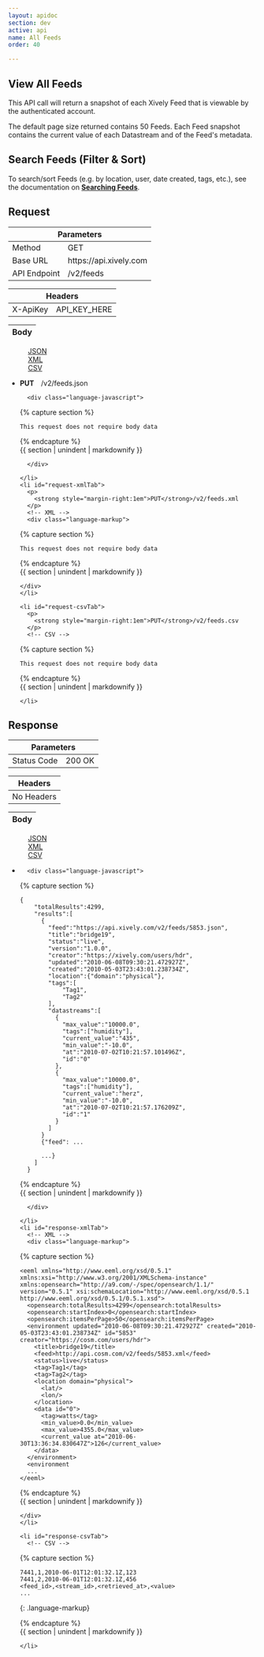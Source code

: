 ```yaml
---
layout: apidoc
section: dev
active: api
name: All Feeds
order: 40

---
```



## View All Feeds

This API call will return a snapshot of each Xively Feed that is viewable by the authenticated account. 

The default page size returned contains 50 Feeds. Each Feed snapshot contains the current value of each Datastream and of the Feed's metadata.


## Search Feeds (Filter & Sort)

To search/sort Feeds (e.g. by location, user, date created, tags, etc.), see the documentation on **[Searching Feeds](/dev/docs/api/quick_reference/search_feeds/)**.

<h2>Request</h2>


<div class="code-examples">
  <table class="code-examples-table twelve">
    <thead>
      <tr>
        <th colspan="2">Parameters</th>
      </tr>
    </thead>
    <tbody>
      <tr>
        <td>Method</td>
        <td>GET</td>
      </tr>
      <tr>
        <td>Base URL</td>
        <td>https://api.xively.com</td>
      </tr>
      <tr>
        <td>API Endpoint</td>
        <td>/v2/feeds</td>
      </tr>
    </tbody>
  </table> 

  <table class="code-examples-table twelve">  
    <thead>
      <tr>
        <th colspan="2">Headers</th>
      </tr>
    </thead>
    <tbody>
      <tr>
        <td>X-ApiKey</td>
        <td>API_KEY_HERE</td>
      </tr>
    </tbody>
  </table>
  
  <table class="code-examples-table twelve">
    <thead>
      <tr>
        <th colspan="2">Body</th>
      </tr>
    </thead>
  </table>  

  <!-- 
    REQUEST EXAMPLE
    notice the "response" id is replaced with "request" in the request table, this is important to maintain for styling
  -->
  <dl class="apidoc-tabs tabs">
    <dd class="active"><a href="#request-json">JSON</a></dd>
    <dd><a href="#request-xml">XML</a></dd>
    <dd><a href="#request-csv">CSV</a></dd>
  </dl>
  <ul class="apidoc-tabs-content tabs-content">
    <li class="active" id="request-jsonTab">
      <p>
        <strong style="margin-right:1em">PUT</strong>/v2/feeds.json
      </p>
      <!-- JSON -->

      <div class="language-javascript">

{% capture section %}

~~~
This request does not require body data 
~~~

{% endcapture %}  
{{ section | unindent | markdownify }} 

      </div>

    </li>
    <li id="request-xmlTab">
      <p>
        <strong style="margin-right:1em">PUT</strong>/v2/feeds.xml
      </p>  
      <!-- XML -->
      <div class="language-markup">

{% capture section %}

~~~  
This request does not require body data
~~~

{% endcapture %}  
{{ section | unindent | markdownify }} 

    </div>
    </li>

    <li id="request-csvTab">
      <p>
        <strong style="margin-right:1em">PUT</strong>/v2/feeds.csv
      </p>
      <!-- CSV -->

{% capture section %}

~~~  
This request does not require body data
~~~

{% endcapture %}  
{{ section | unindent | markdownify }} 

    </li>
  </ul>
</div>

 

 

<h2>Response</h2>

<div class="code-examples">
  <table class="code-examples-table twelve">
    <thead>
      <tr>
        <th colspan="2">Parameters</th>
      </tr>
    </thead>
    <tbody>
      <tr>
        <td>Status Code</td>
        <td>200 OK</td>
    </tbody>
  </table> 

  <table class="code-examples-table twelve">  
    <thead>
      <tr>
        <th colspan="2">Headers</th>
      </tr>
    </thead>
    <tbody>
      <tr>
        <td>No Headers</td>
      </tr>
    </tbody>
  </table>
  
  <table class="code-examples-table twelve">
    <thead>
      <tr>
        <th colspan="2">Body</th>
      </tr>
    </thead>
  </table>  

  <!-- 
    RESPONSE EXAMPLE
    notice the "request" id is replaced with "response" in the response table, this is important to maintain for styling
  -->
  <dl class="apidoc-tabs tabs">
    <dd class="active"><a href="#response-json">JSON</a></dd>
    <dd><a href="#response-xml">XML</a></dd>
    <dd><a href="#response-csv">CSV</a></dd>
  </dl>
  <ul class="apidoc-tabs-content tabs-content">
    <li class="active" id="response-jsonTab">
      <!-- JSON -->

      <div class="language-javascript">

{% capture section %}

~~~
{
    "totalResults":4299,
    "results":[
      {
        "feed":"https://api.xively.com/v2/feeds/5853.json",
        "title":"bridge19",
        "status":"live",
        "version":"1.0.0",
        "creator":"https://xively.com/users/hdr",
        "updated":"2010-06-08T09:30:21.472927Z",
        "created":"2010-05-03T23:43:01.238734Z",
        "location":{"domain":"physical"},
        "tags":[
            "Tag1",
            "Tag2"
        ],
        "datastreams":[
          {
            "max_value":"10000.0",
            "tags":["humidity"],
            "current_value":"435",
            "min_value":"-10.0",
            "at":"2010-07-02T10:21:57.101496Z",
            "id":"0"
          },
          {
            "max_value":"10000.0",
            "tags":["humidity"],
            "current_value":"herz",
            "min_value":"-10.0",
            "at":"2010-07-02T10:21:57.176209Z",
            "id":"1"
          }
        ]
      }
      {"feed": ...
      
      ...}
    ]
  }
~~~

{% endcapture %}  
{{ section | unindent | markdownify }} 

      </div>

    </li>
    <li id="response-xmlTab">
      <!-- XML -->
      <div class="language-markup">

{% capture section %}

~~~  
<eeml xmlns="http://www.eeml.org/xsd/0.5.1" xmlns:xsi="http://www.w3.org/2001/XMLSchema-instance" xmlns:opensearch="http://a9.com/-/spec/opensearch/1.1/" version="0.5.1" xsi:schemaLocation="http://www.eeml.org/xsd/0.5.1 http://www.eeml.org/xsd/0.5.1/0.5.1.xsd">
  <opensearch:totalResults>4299</opensearch:totalResults>
  <opensearch:startIndex>0</opensearch:startIndex>
  <opensearch:itemsPerPage>50</opensearch:itemsPerPage>
  <environment updated="2010-06-08T09:30:21.472927Z" created="2010-05-03T23:43:01.238734Z" id="5853" creator="https://cosm.com/users/hdr">
    <title>bridge19</title>
    <feed>http://api.cosm.com/v2/feeds/5853.xml</feed>
    <status>live</status>
    <tag>Tag1</tag>
    <tag>Tag2</tag>
    <location domain="physical">
      <lat/>
      <lon/>
    </location>
    <data id="0">
      <tag>watts</tag>
      <min_value>0.0</min_value>
      <max_value>4355.0</max_value>
      <current_value at="2010-06-30T13:36:34.830647Z">126</current_value>
    </data>
  </environment>
  <environment 
  ...
</eeml>
~~~

{% endcapture %}  
{{ section | unindent | markdownify }} 

    </div>
    </li>

    <li id="response-csvTab">
      <!-- CSV -->

{% capture section %}

~~~  
7441,1,2010-06-01T12:01:32.1Z,123
7441,2,2010-06-01T12:01:32.1Z,456
<feed_id>,<stream_id>,<retrieved_at>,<value>
...
~~~
{: .language-markup}

{% endcapture %}  
{{ section | unindent | markdownify }} 

    </li>
  </ul>
</div>



